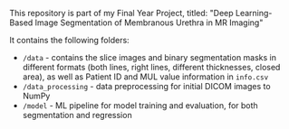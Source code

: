 This repository is part of my Final Year Project, titled: "Deep Learning-Based Image Segmentation of Membranous Urethra in MR Imaging"

It contains the following folders:

- `/data` - contains the slice images and binary segmentation masks in different formats (both lines, right lines, different thicknesses, closed area), as well as Patient ID and MUL value information in `info.csv`
- `/data_processing` - data preprocessing for initial DICOM images to NumPy
- `/model` - ML pipeline for model training and evaluation, for both segmentation and regression
